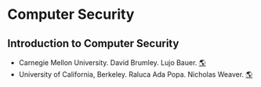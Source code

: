 # Computer Security

## Introduction to Computer Security
- Carnegie Mellon University. David Brumley. Lujo Bauer.
[:earth_americas:](https://www.andrew.cmu.edu/course/18-330/2022s/)
- University of California, Berkeley. Raluca Ada Popa. Nicholas Weaver.
[:earth_americas:](https://cs161.org/)